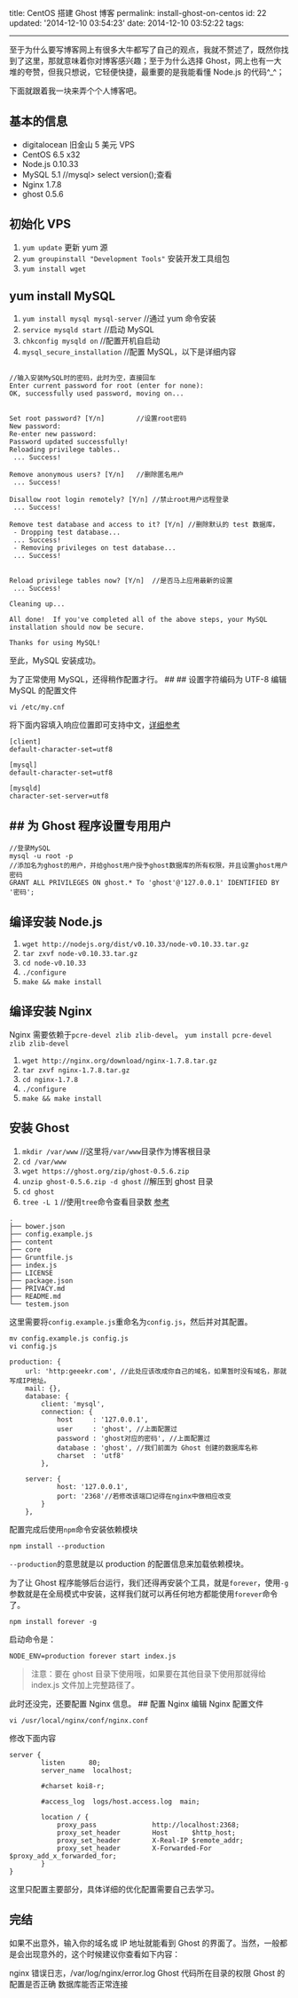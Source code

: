 title: CentOS 搭建 Ghost 博客
permalink: install-ghost-on-centos
id: 22
updated: '2014-12-10 03:54:23'
date: 2014-12-10 03:52:22
tags:

---

至于为什么要写博客网上有很多大牛都写了自己的观点，我就不赘述了，既然你找到了这里，那就意味着你对博客感兴趣；至于为什么选择 Ghost，网上也有一大堆的夸赞，但我只想说，它轻便快捷，最重要的是我能看懂 Node.js 的代码^\_^；

下面就跟着我一块来弄个个人博客吧。

## 基本的信息

- digitalocean 旧金山 5 美元 VPS
- CentOS 6.5 x32
- Node.js 0.10.33
- MySQL 5.1 //mysql> select version();查看
- Nginx 1.7.8
- ghost 0.5.6

## 初始化 VPS

1. `yum update` 更新 yum 源
2. `yum groupinstall "Development Tools"` 安装开发工具组包
3. `yum install wget`

## yum install MySQL

1. `yum install mysql mysql-server` //通过 yum 命令安装
2. `service mysqld start` //启动 MySQL
3. `chkconfig mysqld on` //配置开机自启动
4. `mysql_secure_installation` //配置 MySQL，以下是详细内容

```

//输入安装MySQL时的密码，此时为空，直接回车
Enter current password for root (enter for none):
OK, successfully used password, moving on...


Set root password? [Y/n]		//设置root密码
New password:
Re-enter new password:
Password updated successfully!
Reloading privilege tables..
 ... Success!

Remove anonymous users? [Y/n]	//删除匿名用户
 ... Success!

Disallow root login remotely? [Y/n]	//禁止root用户远程登录
 ... Success!

Remove test database and access to it? [Y/n] //删除默认的 test 数据库，
 - Dropping test database...
 ... Success!
 - Removing privileges on test database...
 ... Success!


Reload privilege tables now? [Y/n]	//是否马上应用最新的设置
 ... Success!

Cleaning up...

All done!  If you've completed all of the above steps, your MySQL
installation should now be secure.

Thanks for using MySQL!
```

至此，MySQL 安装成功。

为了正常使用 MySQL，还得稍作配置才行。 ## ## 设置字符编码为 UTF-8
编辑 MySQL 的配置文件

`vi /etc/my.cnf`

将下面内容填入响应位置即可支持中文，[详细参考](http://www.geeekr.com/change-mysql-character/)

```
[client]
default-character-set=utf8

[mysql]
default-character-set=utf8

[mysqld]
character-set-server=utf8
```

## ## 为 Ghost 程序设置专用用户

```
//登录MySQL
mysql -u root -p
//添加名为ghost的用户，并给ghost用户授予ghost数据库的所有权限，并且设置ghost用户密码
GRANT ALL PRIVILEGES ON ghost.* To 'ghost'@'127.0.0.1' IDENTIFIED BY '密码';
```

## 编译安装 Node.js

1. `wget http://nodejs.org/dist/v0.10.33/node-v0.10.33.tar.gz`
2. `tar zxvf node-v0.10.33.tar.gz`
3. `cd node-v0.10.33`
4. `./configure`
5. `make && make install`

## 编译安装 Nginx

Nginx 需要依赖于`pcre-devel zlib zlib-devel`。
`yum install pcre-devel zlib zlib-devel`

1. `wget http://nginx.org/download/nginx-1.7.8.tar.gz`
2. `tar zxvf nginx-1.7.8.tar.gz`
3. `cd nginx-1.7.8`
4. `./configure`
5. `make && make install`

## 安装 Ghost

1. `mkdir /var/www` //这里将`/var/www`目录作为博客根目录
2. `cd /var/www`
3. `wget https://ghost.org/zip/ghost-0.5.6.zip`
4. `unzip ghost-0.5.6.zip -d ghost` //解压到 ghost 目录
5. `cd ghost`
6. `tree -L 1` //使用`tree`命令查看目录数 [参考](http://www.geeekr.com/tree-command-on-mac/)

```
.
├── bower.json
├── config.example.js
├── content
├── core
├── Gruntfile.js
├── index.js
├── LICENSE
├── package.json
├── PRIVACY.md
├── README.md
└── testem.json
```

这里需要将`config.example.js`重命名为`config.js`，然后并对其配置。

```
mv config.example.js config.js
vi config.js
```

```
production: {
	url: 'http:geeekr.com',	//此处应该改成你自己的域名，如果暂时没有域名，那就写成IP地址。
    mail: {},
    database: {
        client: 'mysql',
        connection: {
            host     : '127.0.0.1',
            user     : 'ghost', //上面配置过
            password : 'ghost对应的密码', //上面配置过
            database : 'ghost', //我们前面为 Ghost 创建的数据库名称
            charset  : 'utf8'
        },

    server: {
            host: '127.0.0.1',
        	port: '2368'//若修改该端口记得在nginx中做相应改变
        }
    },
```

配置完成后使用`npm`命令安装依赖模块

`npm install --production`

`--production`的意思就是以 production 的配置信息来加载依赖模块。

为了让 Ghost 程序能够后台运行，我们还得再安装个工具，就是`forever`，使用`-g`参数就是在全局模式中安装，这样我们就可以再任何地方都能使用`forever`命令了。

`npm install forever -g`

启动命令是：

`NODE_ENV=production forever start index.js`

> 注意：要在 ghost 目录下使用哦，如果要在其他目录下使用那就得给 index.js 文件加上完整路径了。

此时还没完，还要配置 Nginx 信息。 ## 配置 Nginx
编辑 Nginx 配置文件

`vi /usr/local/nginx/conf/nginx.conf`

修改下面内容

```
server {
        listen      80;
        server_name  localhost;

        #charset koi8-r;

        #access_log  logs/host.access.log  main;

        location / {
            proxy_pass              http://localhost:2368;
            proxy_set_header        Host      $http_host;
            proxy_set_header        X-Real-IP $remote_addr;
            proxy_set_header        X-Forwarded-For $proxy_add_x_forwarded_for;
        }
}
```

这里只配置主要部分，具体详细的优化配置需要自己去学习。

## 完结

如果不出意外，输入你的域名或 IP 地址就能看到 Ghost 的界面了。当然，一般都是会出现意外的，这个时候建议你查看如下内容：

nginx 错误日志，/var/log/nginx/error.log
Ghost 代码所在目录的权限
Ghost 的配置是否正确
数据库能否正常连接
